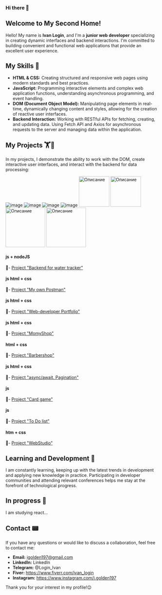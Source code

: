 ### Hi there 👋

## Welcome to My Second Home!

Hello! My name is **Ivan Login**, and I'm a **junior web developer** specializing in creating dynamic interfaces and backend interactions. I'm committed to building convenient and functional web applications that provide an excellent user experience.

## My Skills 💪
- **HTML & CSS:** Creating structured and responsive web pages using modern standards and best practices.
- **JavaScript:** Programming interactive elements and complex web application functions, understanding asynchronous programming, and event handling.
- **DOM (Document Object Model):** Manipulating page elements in real-time, dynamically changing content and styles, allowing for the creation of reactive user interfaces.
- **Backend Interaction:** Working with RESTful APIs for fetching, creating, and updating data. Using Fetch API and Axios for asynchronous requests to the server and managing data within the application.

## My Projects 🏋️🏅
In my projects, I demonstrate the ability to work with the DOM, create interactive user interfaces, and interact with the backend for data processing:

![image](https://github.com/VanoLogin/VanoLogin/assets/116017080/1a302725-8d29-4838-b3fd-71a37b57379b)
![image](https://github.com/VanoLogin/VanoLogin/assets/116017080/12b70f67-3648-44ed-9a34-5df31910649f)
![image](https://github.com/VanoLogin/VanoLogin/assets/116017080/9a4cc959-a155-426b-83aa-8a9a3de4440b)
![image](https://github.com/VanoLogin/VanoLogin/assets/116017080/8814465e-c22c-4a25-9fba-3d10192b2630)
<img src="https://github.com/user-attachments/assets/0e983383-0600-4293-b6f5-7e5df1b51290" alt="Описание" width="100"/>
<img src="https://github.com/user-attachments/assets/dabace68-679a-4e83-9afd-563760d0b3c2" alt="Описание" width="100"/>
<img src="https://github.com/user-attachments/assets/34ec75a4-2a04-4dde-b471-54a0bcd1edb5" alt="Описание" width="130"/>
<img src="https://github.com/user-attachments/assets/5b2634aa-3d47-4dae-babe-9e59c82273cf" alt="Описание" width="130"/>









#### js + nodeJS 

👀- [Project "Backend for water tracker"]([https://github.com/VanoLogin/PostMan](https://github.com/VanoLogin/Project-Water-Tracker-backend)) 



#### js html + css

👀- [Project "My own Postman"](https://github.com/VanoLogin/PostMan) 

#### js html + css

👀- [Project "Web-developer Portfolio"](https://vanologin.github.io/project-group-19/) 


#### js html + css

👀- [Project "MomyShop"](https://vanologin.github.io/Momyshop/) 

#### html + css

👀- [Project "Barbershop"](https://github.com/VanoLogin/barbershop_by_Login) 

#### js html + css

👀- [Project "async/await. Pagination"](https://github.com/VanoLogin/goit-js-hw-12) 

#### js
 
👀- [Project "Card game"](https://github.com/VanoLogin/card-Game) 

#### js
 
👀- [Project "To Do list"](https://github.com/VanoLogin/To-do-list) 

#### htm + css

👀- [Project "WebStudio"](https://vanologin.github.io/goit-markup-hw-08/index.html) 



## Learning and Development 🏃
I am constantly learning, keeping up with the latest trends in development and applying new knowledge in practice. Participating in developer communities and attending relevant conferences helps me stay at the forefront of technological progress.

## In progress 🏃
I am studying react...

## Contact 📟
If you have any questions or would like to discuss a collaboration, feel free to contact me:

- **Email:** igolden197@gmail.com
- **LinkedIn:** LinkedIn
- **Telegram:** @Login_Ivan
- **Fiver:** https://www.fiverr.com/ivan_login
- **Instagram:** https://www.instagram.com/i.golden197

Thank you for your interest in my profile!😉


